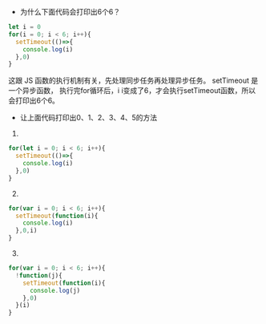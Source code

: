 * 为什么下面代码会打印出6个6？
```js
let i = 0
for(i = 0; i < 6; i++){
  setTimeout(()=>{
    console.log(i)
  },0)
}
```
这跟 JS 函数的执行机制有关，先处理同步任务再处理异步任务。 setTimeout 是一个异步函数， 执行完for循环后，i i变成了6，才会执行setTimeout函数，所以会打印出6个6。

* 让上面代码打印出0、1、2、3、4、5的方法
1. 
```js
for(let i = 0; i < 6; i++){
  setTimeout(()=>{
    console.log(i)
  },0)
}
```

2. 
```js
for(var i = 0; i < 6; i++){
  setTimeout(function(i){
    console.log(i)
  },0,i)
}
```
3. 
```js
for(var i = 0; i < 6; i++){
  !function(j){
    setTimeout(function(i){
      console.log(j)
    },0)
  }(i)
}
```